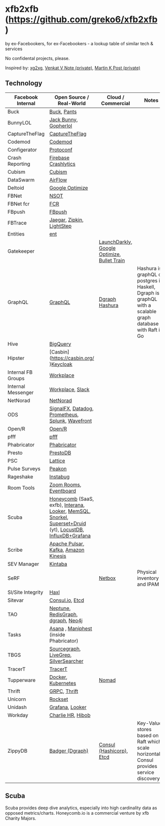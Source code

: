 # xfb2xfb (https://github.com/greko6/xfb2xfb)
by ex-Facebookers, for ex-Facebookers - a lookup table of similar tech &amp; services

No confidental projects, please.

Inspired by: [xg2xg](https://github.com/jhuangtw-dev/xg2xg), [Venkat V Note (private)](https://www.facebook.com/notes/ex-facebook-engineering/fb-like-tools-in-the-wild/1532125283574600/), [Martin K Post (private)](https://www.facebook.com/groups/exfaceeng/permalink/1531752523611876/)

## Technology

| Facebook Internal | Open Source / Real-World                 | Cloud / Commercial      | Notes          |
| ----------------- | ---------------------------------------- | ----------------------- | -------------- |
| Buck | [Buck](https://buck.build/), [Pants](https://www.pantsbuild.org/docs) | | |
| BunnyLOL | [Jack Bunny](https://github.com/evensi/jack_bunny), [Gopherlol](https://github.com/markusdosch/gopherlol) | | |
| CaptureTheFlag  | [CaptureTheFlag](https://github.com/facebookarchive/fbctf) | 
| Codemod | [Codemod](https://github.com/facebook/codemod) |
| Configerator | [Protoconf](https://github.com/protoconf/protoconf) | | |
| Crash Reporting | [Firebase Crashlytics](https://firebase.google.com/docs/crashlytics) |
| Cubism  | [Cubism](https://square.github.io/cubism/) | 
| DataSwarm       | [AirFlow](https://airflow.apache.org/) |
| Deltoid | [Google Optimize](https://marketingplatform.google.com/about/optimize/) |
| FBNet | [NSOT](https://github.com/dropbox/nsot) | 
| FBNet fcr | [FCR](https://github.com/facebookincubator/FCR) |
| FBpush | [FBpush](https://github.com/facebookarchive/fbpush) | 
| FBTrace | [Jaegar](https://www.jaegertracing.io/), [Zipkin](https://zipkin.io/), [LightStep](https://lightstep.com/) |
| Entities        | [ent](https://entgo.io/docs/getting-started/) |
| Gatekeeper      | | [LaunchDarkly](https://launchdarkly.com/), [Google Optimize](https://marketingplatform.google.com/about/optimize/), [Bullet Train](https://bullet-train.io/) | |
| GraphQL | [GraphQL](https://graphql.org/) | [Dgraph](https://dgraph.io) [Hashura](https://hasura.io/) | Hashura is graphQL on postgres in Haskell, Dgraph is graphQL with a scalable graph database with Raft in Go |
| Hive | [BigQuery](https://cloud.google.com/bigquery) |
| Hipster | [Casbin] (https://casbin.org/ )[Keycloak](https://www.keycloak.org/) |
| Internal FB Groups | [Workplace](https://www.facebook.com/workplace) |
| Internal Messenger | [Workplace](https://www.facebook.com/workplace), [Slack](https://www.slack.com) |
| NetNorad | [NetNorad](https://github.com/fbsamples/OpenNetNorad) | 
| ODS             | [SignalFX](https://www.signalfx.com/), [Datadog](https://www.datadoghq.com/), [Prometheus](https://prometheus.io/), [Splunk](https://www.splunk.com/), [Wavefront](https://www.wavefront.com/) |
| Open/R  | [Open/R](https://github.com/facebook/openr)   |
| pfff            | [pfff](https://github.com/returntocorp/pfff)
| Phabricator     | [Phabricator](https://github.com/phacility/phabricator) |
| Presto | [PrestoDB](https://prestodb.io/) |
| PSC | [Lattice](https://lattice.com/) |
| Pulse Surveys | [Peakon](https://peakon.com/) |
| Rageshake | [Instabug](https://instabug.com/) |
| Room Tools | [Zoom Rooms](https://www.zoom.us/docs/doc/Zoom_Rooms_Scheduling_Display.pdf), [Eventboard](https://www.teem.com/display-apps/teem-conference-room-display/) |
| Scuba | [Honeycomb](https://www.honeycomb.io/) (SaaS, exfb), [Interana](https://www.interana.com/), [Looker](https://looker.com/), [MemSQL](https://www.memsql.com/), [Snorkel](https://snorkel.logv.org/), [Superset+Druid](https://www.youtube.com/watch?v=W_Sp4jo1ACg) (yt), [LocustDB](https://github.com/cswinter/LocustDB), [InfluxDB+Grafana](https://grafana.com/docs/grafana/latest/features/datasources/influxdb/) |
| Scribe | [Apache Pulsar](https://pulsar.apache.org/), [Kafka](https://kafka.apache.org/), [Amazon Kinesis](https://aws.amazon.com/kinesis/) | 
| SEV Manager | [Kintaba](https://kintaba.com) |
| SeRF | | [Netbox](https://github.com/netbox-community/netbox) | Physical inventory and IPAM |
| SI/Site Integrity | [Haxl](https://github.com/facebook/Haxl) | 
| Sitevar | [Consul.io](https://www.consul.io/), [Etcd](https://www.etcd.io)|
| TAO | [Neptune](https://aws.amazon.com/neptune/), [RedisGraph](https://oss.redislabs.com/redisgraph/), [dgraph](https://dgraph.io/), [Neo4j](https://neo4j.com/) | 
| Tasks | [Asana](https://asana.com/) , [Maniphest](https://github.com/phacility/phabricator) (inside Phabricator) | 
| TBGS | [Sourcegraph](https://about.sourcegraph.com/), [LiveGrep](https://github.com/livegrep/livegrep), [SilverSearcher](https://github.com/ggreer/the_silver_searcher) |
| TracerT | [TracerT](https://github.com/facebook/fbtracert) | 
| Tupperware | [Docker](https://www.docker.com/), [Kubernetes](https://kubernetes.io/) | [Nomad](https://www.nomadproject.io/)
| Thrift | [GRPC](https://grpc.io/), [Thrift](https://github.com/apache/thrift) |
| Unicorn         | [Rockset](https://rockset.com/) |
| Unidash | [Grafana](https://www.grafana.com/), [Looker](https://looker.com/) |
| Workday | [Charlie HR](https://www.charliehr.com/), [Hibob](https://www.hibob.com/) |
| ZippyDB | [Badger (Dgraph)](https://github.com/dgraph-io/badger) | [Consul (Hashicorp)](https://www.consul.io/), [Etcd](https://www.etcd.io) | Key-Value stores based on Raft which scale horizontally. Consul provides service discovery. |

## Scuba

Scuba provides deep dive analytics, especially into high cardinality data as opposed metrics/charts. Honeycomb.io is a commercial venture by xfb Charity Majors. 
